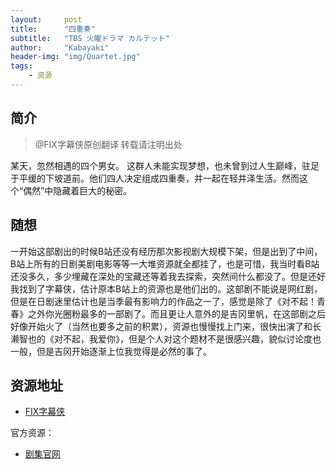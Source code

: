 ```yaml
---
layout:     post
title:      "四重奏"
subtitle:   "TBS 火曜ドラマ カルテット"
author:     "Kabayaki"
header-img: "img/Quartet.jpg"
tags:
    - 资源
---
```


## 简介
>@FIX字幕侠原创翻译 转载请注明出处

某天，忽然相遇的四个男女。
这群人未能实现梦想，也未曾到过人生巅峰，驻足于平缓的下坡道前。他们四人决定组成四重奏，并一起在轻井泽生活。然而这个“偶然”中隐藏着巨大的秘密。

## 随想

一开始这部剧出的时候B站还没有经历那次影视剧大规模下架，但是出到了中间，B站上所有的日剧美剧电影等等一大堆资源就全都挂了，也是可惜，我当时看B站还没多久，多少埋藏在深处的宝藏还等着我去探索，突然间什么都没了。但是还好我找到了字幕侠，估计原本B站上的资源也是他们出的。这部剧不能说是网红剧，但是在日剧迷里估计也是当季最有影响力的作品之一了，感觉是除了《对不起！青春》之外你光圈粉最多的一部剧了。而且更让人意外的是吉冈里帆，在这部剧之后好像开始火了（当然也要多之前的积累），资源也慢慢找上门来，很快出演了和长濑智也的《对不起，我爱你》，但是个人对这个题材不是很感兴趣，貌似讨论度也一般，但是吉冈开始逐渐上位我觉得是必然的事了。

## 资源地址

* [FIX字幕侠](http://www.zimuxia.cn/portfolio/%E5%9B%9B%E9%87%8D%E5%A5%8F)

官方资源：

* [剧集官网](http://www.tbs.co.jp/quartet2017/)
